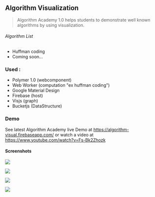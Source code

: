 
## Algorithm Visualization

> Algorithm Academy 1.0 helps students to demonstrate well known algorithms by using visualization.
###### Algorithm List
* Huffman coding
* Coming soon... 


### Used :
* Polymer 1.0 (webcomponent)
* Web Worker (computation "ex huffman coding")
* Google Material Design
* Firebase (host)
* Visjs (graph)
* Bucketjs (DataStructure)

### Demo
See latest Algorithm Academy live Demo at https://algorithm-visual.firebaseapp.com/
or
watch a video at https://www.youtube.com/watch?v=Fs-Bk2Zhozk

#### Screenshots

![](https://lh3.googleusercontent.com/-sSaJxWG-eCJ2UAP9ite2SEBibAcQipmz0o0YeH3FKUixMTRY6Gr09r4JEOBAV3hJm3RrYqYodWJbt-dABNEAA5tKqYD5_7ulnP_tE5Yks-lCg7tE2wJeFNAmlwevM1zqYc82tsdbhqMrfojuXRV6X4Wzthq4inb_LrJ-7WuFd71CZlo_JfdlV5G7GIYBwW7Vfk6daDC3fM8pz13PMghEKieON8xRCzNosR1AY9fdkUzfs0L2a6WqOZK-gim09V4Q8DTHLxG78fnf-X6kDX-GzdZ9KZSu8X-FUc-nIktQ2YQduJa2M_o0FdxPSgDPqKPeO6KLmKgPvSAqJKxCYt0pYDf-JGQC1uqWOqT-lW7nyBB8dORhMowOoiyF4zLKs9Sh_s4LoV6dvs-yqd1CALqsqeglkf9k2Z8XS937gQhj8KO5mmLZ0_21G1bDWxZVLjD_Bz8KGQNuvfJABvmKpwFgHWoD6n1Aj4B1-c0GhkjPraKfpsf-zhPKd6AgO2P_35z_mHCHpGJc5_jCHEoUdAK1lXeQfdm3_S5Q82IrbxXml8xUst7tQr0-ool11lHPEwRVQ4=w2880-h1610-no)

![](https://lh3.googleusercontent.com/YHeTw5NmFePXdQnZ45RH7bbs2WvhsXOplN2BB052v8qHoJG7zj6oNzvwKWcYJKr18XboTA58vqE9cAT-8RpymUYLR8GXiM5_MxOM6dd6LYCBMxAb1lpmVUOhAR6X7Po3MSgrMKIljiPhepCH4PYahX72RdgGFMGScpafmgeVe5Vsf3usq3K_UjBlvvBZmuwZYIBtBBKEfnPAFWghEASQmMrKceDXdMXl_Ck576pyPpnXvhCTR8VQqaGQ6I08dapEmelW6UtSm0tKuny0JdfsrImyfYaFkjyMfcwwm_CTxHFVlvqYM8d0c4VoqhqD6_J-VAmX2XV1cLXbIhvK2pyEwz2WByMlHFDOpxoWB49YnPQzVWcrLvEmUClrxtJUIQowp5U3mS-KykzakPkmtegrR5pqA-qBAEDlW7KW9bfAGav7bsRhGe0osoK3hP0KuZFTrXe1FjL7YGXDAQhx-QnOdpfU1XKtFWKv04aLaOBmp5PMuKB5t9QL2EhqeUSr4gkHXRJL9LwGvgFBITXNTwhJN3ZAivQGRyhdhCeuwptuvs1H8zyBbhO4Iuk1WwiplaQ9GX4=w2878-h1610-no)

![](https://lh3.googleusercontent.com/fRxwqB0USdIesBQArJjlJWmrUXqOSV96zvwHuWRHIz9JzeqtpgSMVNehsCSq7g7glpu80n59FXP_ugqhn4noPnroZQwLEP-ebM3XnyG2TMme2TVCKOKrEmuys8UacLbahMydI-dhkQ-QLUjFu61aBiC28U2pxbvr4kS276VvYz7Jp_kAM9_-yCaDsO1bihnq_4nlxKn5KuUicBPMC1Wt38GAofHA37WjsLUyXXfIyrQKMAgrQst8qvbVOXSGcVXaXc2Tz4yi3aYGglSRWUTFxpzB4JXNYR-eBcXiSxk_nGGxrgjdExfloLO05XBn5rJqpIjQGB5rO3o74JNGjCpMuhkE_nkQMGbJscW_dykoxuD0rXFgYBvUuNZYGFhwmabL-xXGTEnvL4XdzhL6EepKiB1Ee_kRtP6O77rfsuUYi4RVqCWIWnhyZOLWO8yIPON73WrmgNvWr94v6SiFYw6HIHb3v0ioKZcV2Q1FcmZsoYbGjKx-oryXJFmyE8mC35ZmaOyNResPX0OXt_B-kIDeu9G3Qbzin5F2oC6xJl2BBpifXVoTrE0b2RUtJ8ct_tyiaQA=w2876-h1610-no)

![](https://lh3.googleusercontent.com/DE9GWxbJsJMLYvCBCiOMa9CJW_4HDKM35gdcyhDVmADLO5NihC7OMNe4GkXpXrW4bB7QQmRyPHRg9xWTIE5h0PSun5BgeE91qTcfGryOKH1eGBC6p7dTP1Hmc0bvRAGCgPLlGlib-s4DaftVoeLg4ou-LJX4fwwifLTLyb17OwMlMMJWU4wPw0dFOXpPG_5SxaCWEA7Kp5pZjyXDvk6ynjjc3g7LVHmDRXmaEpKMVUj_L0reuYHU6K77AzTqWEgxYajQYg_8k59mylrYeUEf4-hsbK0swHIRTpI9O6BKX3M-ozVyFE-iebPqQge1QBeT8DskHG4f9ZsVXN9XZAiAigY7dCNKrdf2loYQn7rnhNIMX11Ml0mEjhLbc4s7zgNv8CTP1xwrVdkeo-CchZwxKo8FCHNclkNOkJVlgw_wUZKMXiuRX6yTVjTI0ENhS3dmVLXiPDMhI2Lx59MJE9fSMb2s8VQ61IXet0rIRh4KYkcYzhtCnfQsR_lOnmKFBYKXUFYWfD-Dh0cVTt-q63BdpRuunLckQjQkkBdsQIhO3r2u9Kh16GvXJyJMBPjyZ9zrIS4=w2878-h1610-no)
